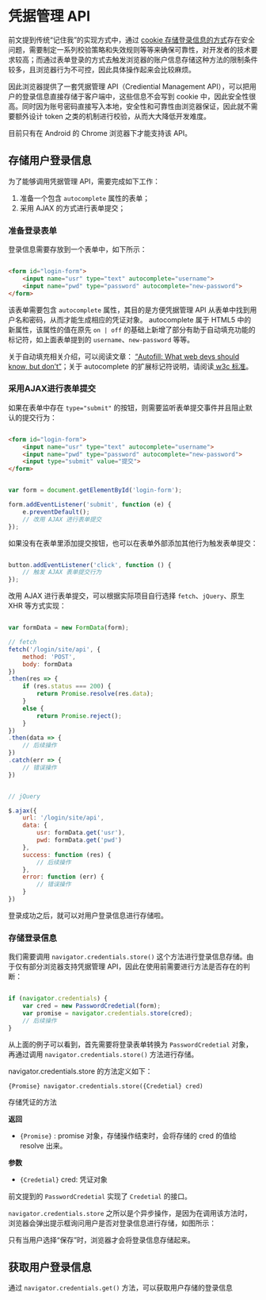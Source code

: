 # 凭据管理 API

前文提到传统“记住我”的实现方式中，通过 [cookie 存储登录信息的方式](./02-remember-me.md#cookie存储登录信息)存在安全问题，需要制定一系列校验策略和失效规则等等来确保可靠性，对开发者的技术要求较高；而通过表单登录的方式去触发浏览器的账户信息存储这种方法的限制条件较多，且浏览器行为不可控，因此具体操作起来会比较麻烦。

因此浏览器提供了一套凭据管理 API（Crediential Management API），可以把用户的登录信息直接存储于客户端中，这些信息不会写到 cookie 中，因此安全性很高。同时因为账号密码直接写入本地，安全性和可靠性由浏览器保证，因此就不需要额外设计 token 之类的机制进行校验，从而大大降低开发难度。

目前只有在 Android 的 Chrome 浏览器下才能支持该 API。

## 存储用户登录信息

为了能够调用凭据管理 API，需要完成如下工作：

1. 准备一个包含 `autocomplete` 属性的表单；
2. 采用 AJAX 的方式进行表单提交；

### 准备登录表单

登录信息需要存放到一个表单中，如下所示：

```html

<form id="login-form">
    <input name="usr" type="text" autocomplete="username">
    <input name="pwd" type="password" autocomplete="new-password">
</form>

```

该表单需要包含 `autocomplete` 属性，其目的是方便凭据管理 API 从表单中找到用户名和密码，从而才能生成相应的凭证对象。 autocomplete 属于 HTML5 中的新属性，该属性的值在原先 `on | off` 的基础上新增了部分有助于自动填充功能的标记符，如上面表单提到的 `username`、`new-password` 等等。

关于自动填充相关介绍，可以阅读文章： [“Autofill: What web devs should know, but don’t”](https://cloudfour.com/thinks/autofill-what-web-devs-should-know-but-dont/)；关于 autocomplete 的扩展标记符说明，请阅读[ w3c 标准](https://html.spec.whatwg.org/multipage/forms.html#autofill)。


### 采用AJAX进行表单提交

如果在表单中存在 `type="submit"` 的按钮，则需要监听表单提交事件并且阻止默认的提交行为：

```html

<form id="login-form">
    <input name="usr" type="text" autocomplete="username">
    <input name="pwd" type="password" autocomplete="new-password">
    <input type="submit" value="提交">
</form>

```

```javascript

var form = document.getElementById('login-form');

form.addEventListener('submit', function (e) {
    e.preventDefault();
    // 改用 AJAX 进行表单提交
});

```

如果没有在表单里添加提交按钮，也可以在表单外部添加其他行为触发表单提交：

```javascript

button.addEventListener('click', function () {
    // 触发 AJAX 表单提交行为
});

```

改用 AJAX 进行表单提交，可以根据实际项目自行选择 `fetch`、`jQuery`、原生XHR 等方式实现：

```javascript

var formData = new FormData(form);

// fetch
fetch('/login/site/api', {
    method: 'POST',
    body: formData
})
.then(res => {
    if (res.status === 200) {
        return Promise.resolve(res.data);
    }
    else {
        return Promise.reject();
    }
})
.then(data => {
    // 后续操作
})
.catch(err => {
    // 错误操作
})


// jQuery

$.ajax({
    url: '/login/site/api',
    data: {
        usr: formData.get('usr'),
        pwd: formData.get('pwd')
    },
    success: function (res) {
        // 后续操作
    },
    error: function (err) {
        // 错误操作
    }
})

```

登录成功之后，就可以对用户登录信息进行存储啦。

### 存储登录信息

我们需要调用 `navigator.credentials.store()` 这个方法进行登录信息存储。由于仅有部分浏览器支持凭据管理 API，因此在使用前需要进行方法是否存在的判断：

```javascript

if (navigator.credentials) {
    var cred = new PasswordCredetial(form);
    var promise = navigator.credentials.store(cred);
    // 后续操作
}

```

从上面的例子可以看到，首先需要将登录表单转换为 `PasswordCredetial` 对象，再通过调用 `navigator.credentials.store()` 方法进行存储。

navigator.credentials.store 的方法定义如下：

`{Promise} navigator.credentials.store({Credetial} cred)`

存储凭证的方法

**返回**

- `{Promise}` : promise 对象，存储操作结束时，会将存储的 cred 的值给 resolve 出来。

**参数**

- `{Credetial}` cred: 凭证对象

前文提到的 `PasswordCredetial` 实现了 `Credetial` 的接口。

`navigator.credentials.store` 之所以是个异步操作，是因为在调用该方法时，浏览器会弹出提示框询问用户是否对登录信息进行存储，如图所示：

只有当用户选择“保存”时，浏览器才会将登录信息存储起来。

## 获取用户登录信息

通过 `navigator.credentials.get()` 方法，可以获取用户存储的登录信息
